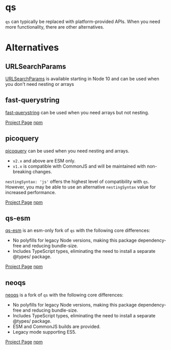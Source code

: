 # qs

`qs` can typically be replaced with platform-provided APIs. When you need more functionality, there are other alternatives.

# Alternatives

## URLSearchParams

[URLSearchParams](https://developer.mozilla.org/en-US/docs/Web/API/URLSearchParams) is available starting in Node 10 and can be used when you don't need nesting or arrays

## fast-querystring

[fast-querystring](https://www.npmjs.com/package/fast-querystring) can be used when you need arrays but not nesting.

[Project Page](https://github.com/anonrig/fast-querystring)
[npm](https://www.npmjs.com/package/fast-querystring)

## picoquery

[picoquery](https://www.npmjs.com/package/picoquery) can be used when you need nesting and arrays.

- `v2.x` and above are ESM only.
- `v1.x` is compatible with CommonJS and will be maintained with non-breaking changes.

`nestingSyntax: 'js'` offers the highest level of compatibility with `qs`. However, you may be able to use an alternative `nestingSyntax` value for increased performance.

[Project Page](https://github.com/43081j/picoquery)
[npm](https://www.npmjs.com/package/picoquery)

## qs-esm

[qs-esm](https://www.npmjs.com/package/qs-esm) is an esm-only fork of `qs` with the following core differences:

- No polyfills for legacy Node versions, making this package dependency-free and reducing bundle-size.
- Includes TypeScript types, eliminating the need to install a separate @types/ package.

[Project Page](https://github.com/payloadcms/qs-esm)
[npm](https://www.npmjs.com/package/qs-esm)

## neoqs

[neoqs](https://www.npmjs.com/package/neoqs) is a fork of `qs` with the following core differences:

- No polyfills for legacy Node versions, making this package dependency-free and reducing bundle-size.
- Includes TypeScript types, eliminating the need to install a separate @types/ package.
- ESM and CommonJS builds are provided.
- Legacy mode supporting ES5.

[Project Page](https://github.com/puruvj/neoqs)
[npm](https://www.npmjs.com/package/neoqs)

